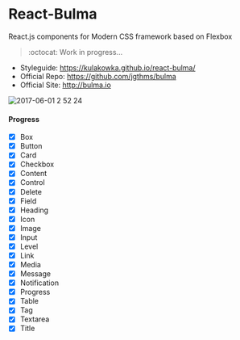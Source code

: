 # React-Bulma

React.js components for Modern CSS framework based on Flexbox

> :octocat: Work in progress...

- Styleguide: https://kulakowka.github.io/react-bulma/
- Official Repo: https://github.com/jgthms/bulma
- Official Site: http://bulma.io

![2017-06-01 2 52 24](https://cloud.githubusercontent.com/assets/557190/26658839/5da1e0f8-4675-11e7-8c24-3cf7c9a92275.png)

#### Progress

- [x] Box
- [x] Button
- [x] Card
- [x] Checkbox
- [x] Content
- [x] Control
- [x] Delete
- [x] Field
- [x] Heading
- [x] Icon
- [x] Image
- [x] Input
- [x] Level
- [x] Link
- [x] Media
- [x] Message
- [x] Notification
- [x] Progress
- [x] Table
- [x] Tag
- [x] Textarea
- [x] Title
